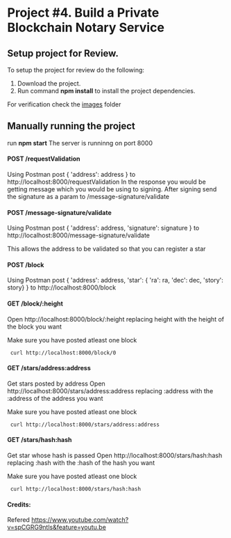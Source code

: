 # Project #4. Build a Private Blockchain Notary Service

## Setup project for Review.

To setup the project for review do the following:
1. Download the project.
2. Run command __npm install__ to install the project dependencies.

For verification check the [images](https://github.com/melvin0008/basic-blockchain/tree/master/images) folder

## Manually running the project

run __npm start__
The server is runninng on port 8000

#### POST /requestValidation

Using Postman post { 'address': address } to http://localhost:8000/requestValidation
In the response you would be getting message which you would be using to signing.
After signing send the signature as a param to /message-signature/validate


#### POST /message-signature/validate
Using Postman post { 'address': address, 'signature': signature } to http://localhost:8000/message-signature/validate

This allows the address to be validated so that you can register a star

#### POST /block

Using Postman post { 'address': address, 'star': { 'ra': ra, 'dec': dec, 'story': story} } to http://localhost:8000/block


#### GET /block/:height

Open http://localhost:8000/block/:height replacing height with the height of the block you want

Make sure you have posted atleast one block

```
 curl http://localhost:8000/block/0
```

#### GET /stars/address:address


Get stars posted by address
Open http://localhost:8000/stars/address:address replacing :address with the :address of the address you want

Make sure you have posted atleast one block

```
 curl http://localhost:8000/stars/address:address
```

#### GET /stars/hash:hash


Get star whose hash is passed
Open http://localhost:8000/stars/hash:hash replacing :hash with the :hash of the hash you want

Make sure you have posted atleast one block

```
 curl http://localhost:8000/stars/hash:hash
```

#### Credits:

Refered https://www.youtube.com/watch?v=spCGRG9ntls&feature=youtu.be
